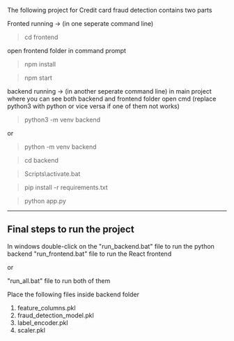 The following project for Credit card fraud detection contains two parts

Fronted running -> (in one seperate command line)
> cd frontend

 open frontend folder in command prompt
 
> npm install

> npm start

backend running -> (in another seperate command line)
in main project where you can see both backend and frontend folder
open cmd (replace python3 with python or vice versa if one of them not works) 
> python3 -m venv backend

or

> python -m venv backend

> cd backend

> Scripts\activate.bat

> pip install -r requirements.txt

> python app.py

--------------------------------
Final steps to run the project
--------------------------------

In windows double-click on the
"run_backend.bat" file to run the python backend
"run_frontend.bat" file to run the React frontend

or

"run_all.bat" file to run both of them

Place the following files inside backend folder
1. feature_columns.pkl
2. fraud_detection_model.pkl
3. label_encoder.pkl
4. scaler.pkl
